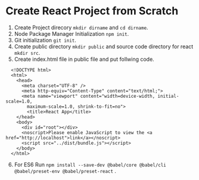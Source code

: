 # Create React Project from Scratch

  1. Create Project direcory `mkdir dirname` and `cd dirname`.
  2. Node Package Manager Initialization `npm init`.
  3. Git initialization `git init`.
  4. Create public directory `mkdir public` and source code directory for react `mkdir src`.
  5. Create index.html file in public file and put follwing code.

```
  <!DOCTYPE html>
  <html>
    <head>
      <meta charset="UTF-8" />
      <meta http-equiv="Content-Type" content="text/html;">
      <meta name="viewport" content="width=device-width, initial-scale=1.0,
        maximum-scale=1.0, shrink-to-fit=no">
        <title>React App</title>
    </head>
    <body>
      <div id="root"></div>
      <noscript>Please enable JavaScript to view the <a href="http://localhost">link</a></noscript>
      <script src="../dist/bundle.js"></script>
    </body>
  </html>
```

  6. For ES6 Run `npm install --save-dev @babel/core @babel/cli @babel/preset-env @babel/preset-react` .
